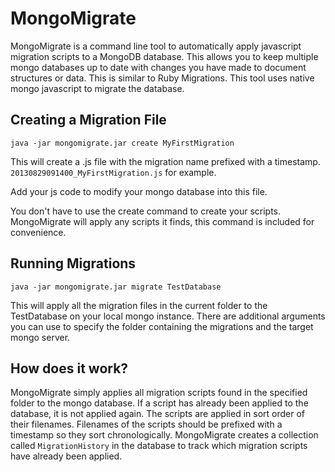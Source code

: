 MongoMigrate
============

MongoMigrate is a command line tool to automatically apply javascript migration scripts to a MongoDB database. This allows you to keep multiple mongo databases up to date with changes you have made to document structures or data. This is similar to Ruby Migrations. This tool uses native mongo javascript to migrate the database.

Creating a Migration File
-------------------------

    java -jar mongomigrate.jar create MyFirstMigration

This will create a .js file with the migration name prefixed with a timestamp. `20130829091400_MyFirstMigration.js` for example.

Add your js code to modify your mongo database into this file.

You don't have to use the create command to create your scripts. MongoMigrate will apply any scripts it finds, this command is included for convenience.

Running Migrations
------------------

    java -jar mongomigrate.jar migrate TestDatabase

This will apply all the migration files in the current folder to the TestDatabase on your local mongo instance. There are additional arguments you can use to specify the folder containing the migrations and the target mongo server.

How does it work?
-----------------

MongoMigrate simply applies all migration scripts found in the specified folder to the mongo database. If a script has already been applied to the database, it is not applied again. The scripts are applied in sort order of their filenames. Filenames of the scripts should be prefixed with a timestamp so they sort chronologically. MongoMigrate creates a collection called `MigrationHistory` in the database to track which migration scripts have already been applied.
